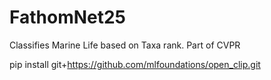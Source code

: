 # FathomNet25
Classifies Marine Life based on Taxa rank. Part of CVPR

pip install git+https://github.com/mlfoundations/open_clip.git
